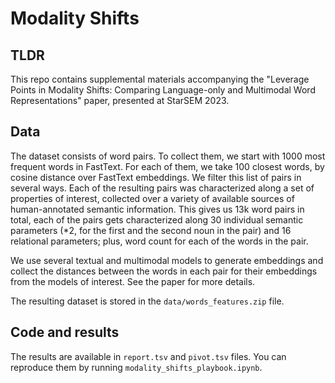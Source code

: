 # Modality Shifts
## TLDR
This repo contains supplemental materials accompanying the "Leverage Points in Modality Shifts: Comparing Language-only and Multimodal Word Representations" paper, presented at StarSEM 2023. 

## Data
The dataset consists of word pairs. To collect them, we start with 1000 most frequent words in FastText. For each of them, we take 100 closest words, by cosine distance over FastText embeddings. We filter this list of pairs in several ways. 
Each of the resulting pairs was characterized along a set of properties of interest, collected over a variety of available sources of human-annotated semantic information. 
This gives us 13k word pairs in total, each of the pairs gets characterized along 30 individual semantic parameters (\*2, for the first and the second noun in the pair) and 16 relational parameters; plus, word count for each of the words in the pair.

We use several textual and multimodal models to generate embeddings and collect the distances between the words in each pair for their embeddings from the models of interest. 
See the paper for more details.

The resulting dataset is stored in the `data/words_features.zip` file.

## Code and results

The results are available in `report.tsv` and `pivot.tsv` files.
You can reproduce them by running `modality_shifts_playbook.ipynb`.